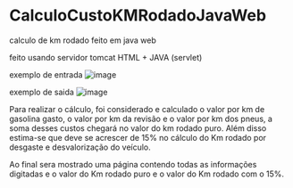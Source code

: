 # CalculoCustoKMRodadoJavaWeb
calculo de km rodado feito em java web

feito usando servidor tomcat
HTML + JAVA (servlet)

exemplo de entrada 
![image](https://user-images.githubusercontent.com/116369162/198835335-8374ff18-cdf8-48af-820d-79aeed7cf486.png)

exemplo de saida
![image](https://user-images.githubusercontent.com/116369162/198835352-9f32cfe9-61a4-443e-9900-de619b137219.png)

Para realizar o cálculo, foi considerado e calculado o valor por km de gasolina gasto, o valor por km da revisão e o valor por km dos pneus, a soma desses custos chegará no valor do km rodado puro.
Além disso estima-se que deve se acrescer de 15% no cálculo do Km rodado por desgaste e desvalorização do veículo.

Ao final sera mostrado uma página contendo todas as informações digitadas e o valor do Km rodado puro e o valor do Km rodado com o 15%.
